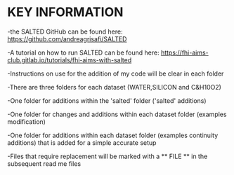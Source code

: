 # KEY INFORMATION

-the SALTED GitHub can be found here:  https://github.com/andreagrisafi/SALTED 

-A tutorial on how to run SALTED can be found here: https://fhi-aims-club.gitlab.io/tutorials/fhi-aims-with-salted

-Instructions on use for the addition of my code will be clear in each folder

-There are three folders for each dataset (WATER,SILICON and C&H10O2)

-One folder for additions within the 'salted' folder ('salted' additions)

-One folder for changes and additions within each dataset folder (examples modification)

-One folder for additions within each dataset folder (examples continuity additions) that is added for a simple accurate setup 

-Files that require replacement will be marked with a ** FILE ** in the subsequent read me files
 

